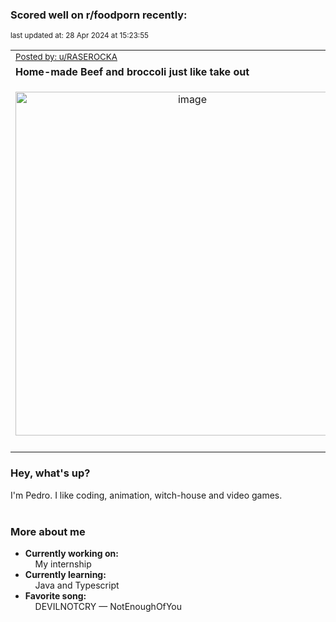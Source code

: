 ### Scored well on r/foodporn recently:

<p align="left"><sub>last updated at: 28 Apr 2024 at 15:23:55</sub></p>

|   |
| --- |
| <sub>[Posted by: u/RASEROCKA][source]</sub> |
| **Home-made Beef and broccoli just like take out** | 
|<p align="center"> <img alt="image" src="https://i.redd.it/giw4nqor3nwc1.png" width="550" /> </p>|
|   |

### Hey, what's up?

I'm Pedro. I like coding, animation, witch-house and video games.<br><br>

### More about me
- **Currently working on:**  
&nbsp;&nbsp;&nbsp;&nbsp;My internship
- **Currently learning:**  
&nbsp;&nbsp;&nbsp;&nbsp;Java and Typescript
- **Favorite song:**  
&nbsp;&nbsp;&nbsp;&nbsp;DEVILNOTCRY — NotEnoughOfYou<br><br>

  



  
  
  
[linkedin]: https://linkedin.com/in/pedro-h-r-gomes-8a487b14a/
[gmail]: mailto:pilique11@gmail.com
[source]: https://reddit.com/r/FoodPorn/comments/1ccu3dv/homemade_beef_and_broccoli_just_like_take_out/
[redditAPI]: https://www.reddit.com/dev/api/